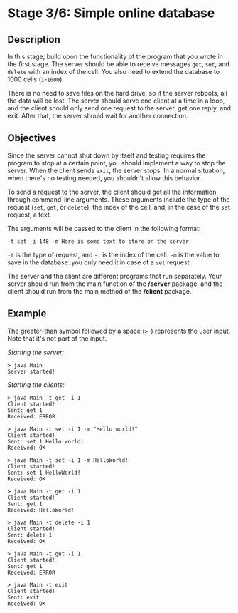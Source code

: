 # Stage 3/6: Simple online database
## Description
In this stage, build upon the functionality of the program that you wrote in the first stage. The server should be able to receive messages `get`, `set`, and `delete` with an index of the cell. You also need to extend the database to 1000 cells (`1`-`1000`).

There is no need to save files on the hard drive, so if the server reboots, all the data will be lost. The server should serve one client at a time in a loop, and the client should only send one request to the server, get one reply, and exit. After that, the server should wait for another connection.

## Objectives
Since the server cannot shut down by itself and testing requires the program to stop at a certain point, you should implement a way to stop the server. When the client sends `exit`, the server stops. In a normal situation, when there's no testing needed, you shouldn't allow this behavior.

To send a request to the server, the client should get all the information through command-line arguments. These arguments include the type of the request (`set`, `get`, or `delete`), the index of the cell, and, in the case of the `set` request, a text.

The arguments will be passed to the client in the following format:
```
-t set -i 148 -m Here is some text to store on the server
```

`-t` is the type of request, and `-i` is the index of the cell. `-m` is the value to save in the database: you only need it in case of a `set` request.

The server and the client are different programs that run separately. Your server should run from the main function of the <b>/server</b> package, and the client should run from the main method of the <b>/client</b> package.

## Example
The greater-than symbol followed by a space (`> `) represents the user input. Note that it's not part of the input.

<i>Starting the server:</i>
```
> java Main
Server started!
```

<i>Starting the clients:</i>
```
> java Main -t get -i 1
Client started!
Sent: get 1
Received: ERROR
```
```
> java Main -t set -i 1 -m "Hello world!"
Client started!
Sent: set 1 Hello world!
Received: OK
```
```
> java Main -t set -i 1 -m HelloWorld!
Client started!
Sent: set 1 HelloWorld!
Received: OK
```
```
> java Main -t get -i 1
Client started!
Sent: get 1
Received: HelloWorld!
```
```
> java Main -t delete -i 1
Client started!
Sent: delete 1
Received: OK
```
```
> java Main -t get -i 1
Client started!
Sent: get 1
Received: ERROR
```
```
> java Main -t exit
Client started!
Sent: exit
Received: OK
```
